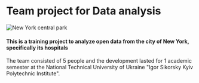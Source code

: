 # Team project for Data analysis
![New York central park](https://media.cntraveler.com/photos/63483e15ef943eff59de603a/3:2/w_3000,h_2000,c_limit/New%20York%20City_GettyImages-1347979016.jpg)

#### This is a training project to analyze open data from the city of New York, specifically its hospitals
The team consisted of 5 people and the development lasted for 1 academic semester at the National Technical University of Ukraine "Igor Sikorsky Kyiv Polytechnic Institute".